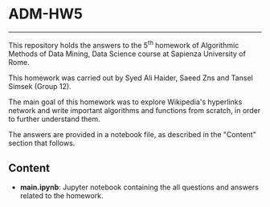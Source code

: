 # ADM-HW5
---

This repository holds the answers to the 5<sup>th</sup> homework of Algorithmic Methods of Data Mining, Data Science course at Sapienza University of Rome. 

This homework was carried out by Syed Ali Haider, Saeed Zns and Tansel Simsek (Group 12). 

The main goal of this homework was to explore Wikipedia's hyperlinks network and write important algorithms and functions from scratch, in order to further understand them. 

The answers are provided in a notebook file, as described in the "Content" section that follows.


## Content

- **main.ipynb**: Jupyter notebook containing the all questions and answers related to the homework.

